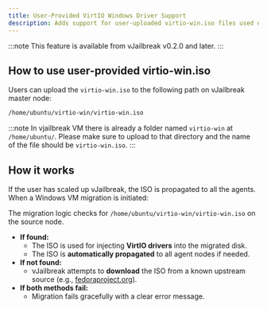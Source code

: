 ```yaml
--- 
title: User-Provided VirtIO Windows Driver Support
description: Adds support for user-uploaded virtio-win.iso files used during Windows VM migrations. If the ISO is present at /home/ubuntu/virtio-win/virtio-win.iso, it is used directly and propagated to agents. If missing, vJailbreak attempts to download it. Migration fails gracefully if both methods are unavailable.
---
```


:::note
This feature is available from vJailbreak v0.2.0 and later.
:::

## How to use user-provided virtio-win.iso

Users can upload the `virtio-win.iso` to the following path on vJailbreak master node:

```bash
/home/ubuntu/virtio-win/virtio-win.iso
```

:::note
In vjailbreak VM there is already a folder named `virtio-win` at `/home/ubuntu/`. Please make sure to upload to that directory and the name of the file should be `virtio-win.iso`.
:::


## How it works

If the user has scaled up vJailbreak, the ISO is propagated to all the agents. 
When a Windows VM migration is initiated: 

The migration logic checks for `/home/ubuntu/virtio-win/virtio-win.iso` on the source node.

- **If found:**
  - The ISO is used for injecting **VirtIO drivers** into the migrated disk.
  - The ISO is **automatically propagated** to all agent nodes if needed.
- **If not found:**
  - vJailbreak attempts to **download** the ISO from a known upstream source (e.g., [fedoraproject.org](https://fedorapeople.org/groups/virt/virtio-win/direct-downloads/)).
- **If both methods fail:**
  - Migration fails gracefully with a clear error message.







